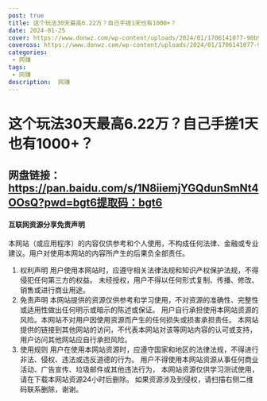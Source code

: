 ```yaml
---
post: true
title: 这个玩法30天最高6.22万？自己手搓1天也有1000+？
date: 2024-01-25
cover: https://www.donwz.com/wp-content/uploads/2024/01/1706141077-90b9303d24180c5.png
coveross: https://www.donwz.com/wp-content/uploads/2024/01/1706141077-90b9303d24180c5.png
categories:
 - 网赚
tags:
 - 网赚
description:  网赚
---
```

# 这个玩法30天最高6.22万？自己手搓1天也有1000+？

## 网盘链接：https://pan.baidu.com/s/1N8iiemjYGQdunSmNt4OOsQ?pwd=bgt6提取码：bgt6


#### 互联网资源分享免责声明
本网站（或应用程序）的内容仅供参考和个人使用，不构成任何法律、金融或专业建议。用户对使用本网站的内容所产生的后果负全部责任。
1. 权利声明
用户使用本网站时，应遵守相关法律法规和知识产权保护法规，不得侵犯任何第三方的权益。
未经授权，用户不得以任何形式复制、传播、修改、销售或进行商业用途。
2. 免责声明
本网站提供的资源仅供参考和学习使用，不对资源的准确性、完整性或适用性做出任何明示或暗示的陈述或保证。
用户自行承担使用本网站资源的风险。本网站不对用户因使用资源而产生的任何损失或损害承担责任。
本网站提供的链接到其他网站的访问，不代表本网站对该等网站内容的认可或支持，用户访问其他网站应自行承担风险。
3. 使用规则
用户在使用本网站资源时，应遵守国家和地区的法律法规，不得进行非法、侵权、违法或违反道德的行为。
用户不得使用本网站资源从事任何商业活动、广告宣传、垃圾邮件或其他违法行为，
本网站资源仅供学习测试使用，请在下载本网站资源24小时后删除。
如果资源涉及到侵权，请扫描右侧二维码联系删除，谢谢。
